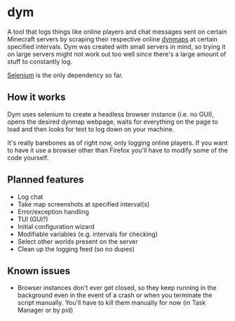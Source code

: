 # dym
A tool that logs things like online players and chat messages sent on certain Minecraft servers by scraping their respective online [dynmaps](https://github.com/webbukkit/dynmap/wiki) at certain specified intervals. Dym was created with small servers in mind, so trying it on large servers might not work out too well since there's a large amount of stuff to constantly log.

[Selenium](https://pypi.org/project/selenium/) is the only dependency so far.

## How it works
Dym uses selenium to create a headless browser instance (i.e. no GUI), opens the desired dynmap webpage, waits for everything on the page to load and then looks for text to log down on your machine.

It's really barebones as of right now, only logging online players. If you want to have it use a browser other than Firefox you'll have to modify some of the code yourself.

## Planned features
- Log chat
- Take map screenshots at specified interval(s)
- Error/exception handling
- TUI (GUI?)
- Initial configuration wizard
- Modifiable variables (e.g. intervals for checking)
- Select other worlds present on the server
- Clean up the logging feed (so no dupes)

## Known issues
- Browser instances don't ever get closed, so they keep running in the background even in the event of a crash or when you terminate the script manually. You'll have to kill them manually for now (in Task Manager or by pid)
